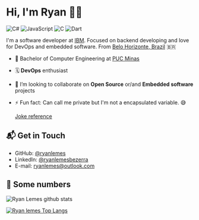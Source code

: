 # Hi, I'm Ryan 👋🏽

![C#](https://img.shields.io/badge/CSharp-Expert-green)
![JavaScript](https://img.shields.io/badge/JavaScript-Expert-green)
![C](https://img.shields.io/badge/C-Expert-green)
![Dart](https://img.shields.io/badge/Dart-Begginer-yellow)

I'm a software developer at [IBM](https://www.ibm.com/br-pt). Focused on backend developing and love for DevOps and embedded software. From [Belo Horizonte, Brazil](https://goo.gl/maps/pq3JPwC1dCbYPooh8) 🇧🇷

- 🔭 Bachelor of Computer Engineering at [PUC Minas](https://www.pucminas.br)
- 🗓  **DevOps** enthusiast
- 👯 I’m looking to collaborate on **Open Source** or/and **Embedded software** projects
- ⚡ Fun fact: Can call me private but I'm not a encapsulated variable. 😅

  [Joke reference](https://en.wikipedia.org/wiki/Saving_Private_Ryan)

## 📬 Get in Touch

- GitHub: [@ryanlemes](github.com/ryanlemes)
- LinkedIn: [@ryanlemesbezerra](www.linkedin.com/in/ryanlemesbezerra)
- E-mail: ryanlemes@outlook.com

## 🔢 Some numbers

![Ryan Lemes github stats](https://github-readme-stats.vercel.app/api?username=ryanlemes&theme=dark)

[![Ryan lemes Top Langs](https://github-readme-stats.vercel.app/api/top-langs/?username=ryanlemes&theme=dark&layout=compact)](https://github.com/ryanlemes/github-readme-stats)
